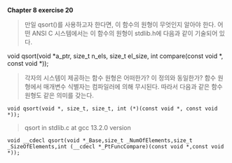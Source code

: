 **Chapter 8 exercise 20**

> 만일 qsort()를 사용하고자 한다면, 이 함수의 원형이 무엇인지 알아야 한다. 어
> 떤 ANSI C 시스템에서는 이 함수의 원형이 stdlib.h에 다음과 같이 기술되어
> 있다.

   void qsort(void *a_ptr, size_t n_els, size_t el_size,
              int compare(const void *, const void *));
         
> 각자의 시스템이 제공하는 함수 원형은 어떠한가? 이 정의와 동일한가? 함수 원
> 형에서 매개변수 식별자는 컴파일러에 의해 무시된다. 따라서 다음과 같은 함수
> 원형도 같은 의미를 갖는다.
    
    void qsort(void *, size_t, size_t, int (*)(const void *, const void *));

> qsort in stdlib.c at gcc 13.2.0 version

    void __cdecl qsort(void *_Base,size_t _NumOfElements,size_t _SizeOfElements,int (__cdecl *_PtFuncCompare)(const void *,const void *));